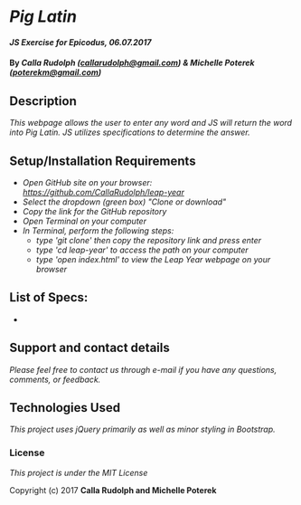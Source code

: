 # _Pig Latin_

#### _JS Exercise for Epicodus, 06.07.2017_

#### By _**Calla Rudolph (<callarudolph@gmail.com>) & Michelle Poterek (<poterekm@gmail.com>)**_

## Description

_This webpage allows the user to enter any word and JS will return the word into Pig Latin. JS utilizes  specifications to determine the answer._

## Setup/Installation Requirements

* _Open GitHub site on your browser: https://github.com/CallaRudolph/leap-year_
* _Select the dropdown (green box) "Clone or download"_
* _Copy the link for the GitHub repository_
* _Open Terminal on your computer_
* _In Terminal, perform the following steps:_
  * _type 'git clone' then copy the repository link and press enter_
  * _type 'cd leap-year' to access the path on your computer_
  * _type 'open index.html' to view the Leap Year webpage on your browser_

## List of Specs:

* 


## Support and contact details

_Please feel free to contact us through e-mail if you have any questions, comments, or feedback._

## Technologies Used

_This project uses jQuery primarily as well as minor styling in Bootstrap._

### License

*This project is under the MIT License*

Copyright (c) 2017 **Calla Rudolph and Michelle Poterek**
